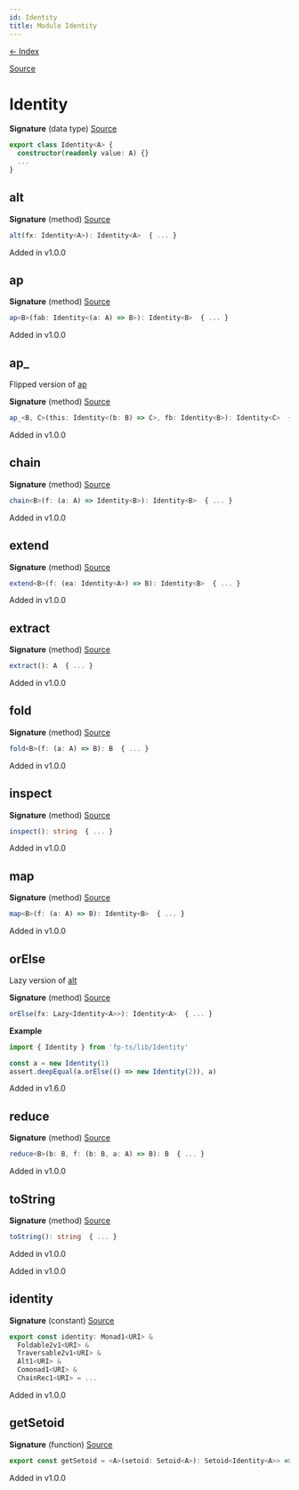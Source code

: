 ```yaml
---
id: Identity
title: Module Identity
---
```


[← Index](.)

[Source](https://github.com/gcanti/fp-ts/blob/master/src/Identity.ts)

# Identity

**Signature** (data type) [Source](https://github.com/gcanti/fp-ts/blob/master/src/Identity.ts#L29-L84)

```ts
export class Identity<A> {
  constructor(readonly value: A) {}
  ...
}
```

## alt

**Signature** (method) [Source](https://github.com/gcanti/fp-ts/blob/master/src/Identity.ts#L51-L53)

```ts
alt(fx: Identity<A>): Identity<A>  { ... }
```

Added in v1.0.0

## ap

**Signature** (method) [Source](https://github.com/gcanti/fp-ts/blob/master/src/Identity.ts#L36-L38)

```ts
ap<B>(fab: Identity<(a: A) => B>): Identity<B>  { ... }
```

Added in v1.0.0

## ap\_

Flipped version of [ap](#ap)

**Signature** (method) [Source](https://github.com/gcanti/fp-ts/blob/master/src/Identity.ts#L42-L44)

```ts
ap_<B, C>(this: Identity<(b: B) => C>, fb: Identity<B>): Identity<C>  { ... }
```

Added in v1.0.0

## chain

**Signature** (method) [Source](https://github.com/gcanti/fp-ts/blob/master/src/Identity.ts#L45-L47)

```ts
chain<B>(f: (a: A) => Identity<B>): Identity<B>  { ... }
```

Added in v1.0.0

## extend

**Signature** (method) [Source](https://github.com/gcanti/fp-ts/blob/master/src/Identity.ts#L72-L74)

```ts
extend<B>(f: (ea: Identity<A>) => B): Identity<B>  { ... }
```

Added in v1.0.0

## extract

**Signature** (method) [Source](https://github.com/gcanti/fp-ts/blob/master/src/Identity.ts#L69-L71)

```ts
extract(): A  { ... }
```

Added in v1.0.0

## fold

**Signature** (method) [Source](https://github.com/gcanti/fp-ts/blob/master/src/Identity.ts#L75-L77)

```ts
fold<B>(f: (a: A) => B): B  { ... }
```

Added in v1.0.0

## inspect

**Signature** (method) [Source](https://github.com/gcanti/fp-ts/blob/master/src/Identity.ts#L78-L80)

```ts
inspect(): string  { ... }
```

Added in v1.0.0

## map

**Signature** (method) [Source](https://github.com/gcanti/fp-ts/blob/master/src/Identity.ts#L33-L35)

```ts
map<B>(f: (a: A) => B): Identity<B>  { ... }
```

Added in v1.0.0

## orElse

Lazy version of [alt](#alt)

**Signature** (method) [Source](https://github.com/gcanti/fp-ts/blob/master/src/Identity.ts#L66-L68)

```ts
orElse(fx: Lazy<Identity<A>>): Identity<A>  { ... }
```

**Example**

```ts
import { Identity } from 'fp-ts/lib/Identity'

const a = new Identity(1)
assert.deepEqual(a.orElse(() => new Identity(2)), a)
```

Added in v1.6.0

## reduce

**Signature** (method) [Source](https://github.com/gcanti/fp-ts/blob/master/src/Identity.ts#L48-L50)

```ts
reduce<B>(b: B, f: (b: B, a: A) => B): B  { ... }
```

Added in v1.0.0

## toString

**Signature** (method) [Source](https://github.com/gcanti/fp-ts/blob/master/src/Identity.ts#L81-L83)

```ts
toString(): string  { ... }
```

Added in v1.0.0

Added in v1.0.0

## identity

**Signature** (constant) [Source](https://github.com/gcanti/fp-ts/blob/master/src/Identity.ts#L148-L168)

```ts
export const identity: Monad1<URI> &
  Foldable2v1<URI> &
  Traversable2v1<URI> &
  Alt1<URI> &
  Comonad1<URI> &
  ChainRec1<URI> = ...
```

Added in v1.0.0

## getSetoid

**Signature** (function) [Source](https://github.com/gcanti/fp-ts/blob/master/src/Identity.ts#L89-L91)

```ts
export const getSetoid = <A>(setoid: Setoid<A>): Setoid<Identity<A>> => { ... }
```

Added in v1.0.0
